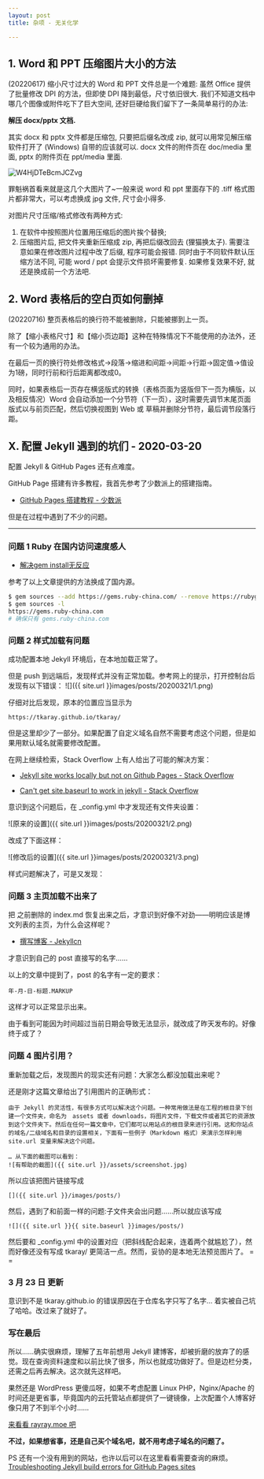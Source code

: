 ```yaml
---
layout: post
title: 杂项 - 无关化学

---
```


## 1. Word 和 PPT 压缩图片大小的方法

(20220617) 缩小尺寸过大的 Word 和 PPT 文件总是一个难题: 虽然 Office 提供了批量修改 DPI 的方法，但即使 DPI 降到最低，尺寸依旧很大. 我们不知道文档中哪几个图像或附件吃下了巨大空间, 还好巨硬给我们留下了一条简单易行的办法:

**解压 docx/pptx 文档.**

其实 docx 和 pptx 文件都是压缩包, 只要把后缀名改成 zip, 就可以用常见解压缩软件打开了 (Windows) 自带的应该就可以. docx 文件的附件页在 doc/media 里面, pptx 的附件页在 ppt/media 里面. 

![W4HjDTeBcmJCZvg](https://s2.loli.net/2022/08/17/W4HjDTeBcmJCZvg.jpg)
 
罪魁祸首看来就是这几个大图片了~一般来说 word 和 ppt 里面存下的 .tiff 格式图片都非常大，可以考虑换成 jpg 文件, 尺寸会小得多.

对图片尺寸压缩/格式修改有两种方式:

1. 在软件中按照图片位置用压缩后的图片挨个替换;
2. 压缩图片后, 把文件夹重新压缩成 zip, 再把后缀改回去 (狸猫换太子). 需要注意如果在修改图片过程中改了后缀, 程序可能会报错. 同时由于不同软件默认压缩方法不同, 可能 word / ppt 会提示文件损坏需要修复. 如果修复效果不好, 就还是换成前一个方法吧.

## 2. Word 表格后的空白页如何删掉

(20220716) 整页表格后的换行符不能被删除，只能被挪到上一页。

除了【缩小表格尺寸】和【缩小页边距】这种在特殊情况下不能使用的办法外，还有一个较为通用的办法。

在最后一页的换行符处修改格式→段落→缩进和间距→间距→行距→固定值→值设为1磅，同时行前和行后距离都改成0。

同时，如果表格后一页存在横竖版式的转换（表格页面为竖版但下一页为横版，以及相反情况）Word 会自动添加一个分节符（下一页），这时需要先调节末尾页面版式以与前页匹配，然后切换视图到 Web 或 草稿并删除分节符，最后调节段落行距。

## X. 配置 Jekyll 遇到的坑们 - 2020-03-20
配置 Jekyll & GitHub Pages 还有点难度。

GitHub Page 搭建有许多教程，我首先参考了少数派上的搭建指南。

- [GitHub Pages 搭建教程 - 少数派](https://sspai.com/post/54608)

但是在过程中遇到了不少的问题。

---

### 问题 1 Ruby 在国内访问速度感人

- [解决gem install无反应](https://iyaozhen.com/gem-install-taobao-ruby.html)

参考了以上文章提供的方法换成了国内源。

```Bash
$ gem sources --add https://gems.ruby-china.com/ --remove https://rubygems.org/
$ gem sources -l
https://gems.ruby-china.com
# 确保只有 gems.ruby-china.com
```

### 问题 2 样式加载有问题

成功配置本地 Jekyll 环境后，在本地加载正常了。

但是 push 到远端后，发现样式并没有正常加载。参考网上的提示，打开控制台后发现有以下错误：
![]({{ site.url }}images/posts/20200321/1.png)

仔细对比后发现，原本的位置应当显示为
```
https://tkaray.github.io/tkaray/
```
但是这里却少了一部分。如果配置了自定义域名自然不需要考虑这个问题，但是如果用默认域名就需要修改配置。

在网上继续检索，Stack Overflow 上有人给出了可能的解决方案：

- [Jekyll site works locally but not on Github Pages - Stack Overflow
](https://stackoverflow.com/questions/42450554/jekyll-site-works-locally-but-not-on-github-pages/47530487#47530487)

- [Can't get site.baseurl to work in jekyll - Stack Overflow](https://stackoverflow.com/questions/22514104/cant-get-site-baseurl-to-work-in-jekyll)

意识到这个问题后，在 _config.yml 中才发现还有文件夹设置：

![原来的设置]({{ site.url }}images/posts/20200321/2.png)

改成了下面这样：

![修改后的设置]({{ site.url }}images/posts/20200321/3.png)

样式问题解决了，可是又发现：

### 问题 3 主页加载不出来了

把 之前删除的 index.md 恢复出来之后，才意识到好像不对劲——明明应该是博文列表的主页，为什么会这样呢？

- [撰写博客 - Jekyllcn](http://jekyllcn.com/docs/posts/)

才意识到自己的 post 直接写的名字……

以上的文章中提到了，post 的名字有一定的要求：
```
年-月-日-标题.MARKUP
```
这样才可以正常显示出来。

由于看到可能因为时间超过当前日期会导致无法显示，就改成了昨天发布的。好像终于成了？

### 问题 4 图片引用？

重新加载之后，发现图片的现实还有问题：大家怎么都没加载出来呢？

还是刚才这篇文章给出了引用图片的正确形式：
```
由于 Jekyll 的灵活性，有很多方式可以解决这个问题。一种常用做法是在工程的根目录下创建一个文件夹，命名为　assets 或者 downloads，将图片文件，下载文件或者其它的资源放到这个文件夹下。然后在任何一篇文章中，它们都可以用站点的根目录来进行引用。这和你站点的域名/二级域名和目录的设置相关，下面有一些例子（Markdown 格式）来演示怎样利用 site.url 变量来解决这个问题。

… 从下面的截图可以看到：
![有帮助的截图]({{ site.url }}/assets/screenshot.jpg)
```

所以应该把图片链接写成
```
[]({{ site.url }}/images/posts/)
```
然后，遇到了和前面一样的问题:子文件夹会出问题……所以就应该写成
```
![]({{ site.url }}{{ site.baseurl }}images/posts/)
```
然后要和 _config.yml 中的设置对应（把斜线配合起来，连着两个就尴尬了），然而好像还没有写成 tkaray/ 更简洁一点。然而，妥协的是本地无法预览图片了。 = =

### 3 月 23 日 更新

意识到不是 tkaray.github.io 的错误原因在于仓库名字只写了名字… 着实被自己坑了哈哈。改过来了就好了。

### 写在最后

所以……确实很麻烦，理解了五年前想用 Jekyll 建博客，却被折磨的放弃了的感觉。现在查询资料速度和以前比快了很多，所以也就成功做好了。但是边栏分类，还需之后再去解决。这次就先这样吧。

果然还是 WordPress 更傻瓜呀，如果不考虑配置 Linux PHP，Nginx/Apache 的时间还是更省事，毕竟国内的云托管站点都提供了一键镜像，上次配置个人博客好像只用了不到半个小时……

[来看看 rayray.moe 吧](https://rayray.moe/)


**不过，如果想省事，还是自己买个域名吧，就不用考虑子域名的问题了。**

PS 还有一个没有用到的网站，也许以后可以在这里看看需要查询的麻烦。
[Troubleshooting Jekyll build errors for GitHub Pages sites](https://help.github.com/en/github/working-with-github-pages/troubleshooting-jekyll-build-errors-for-github-pages-sites)

